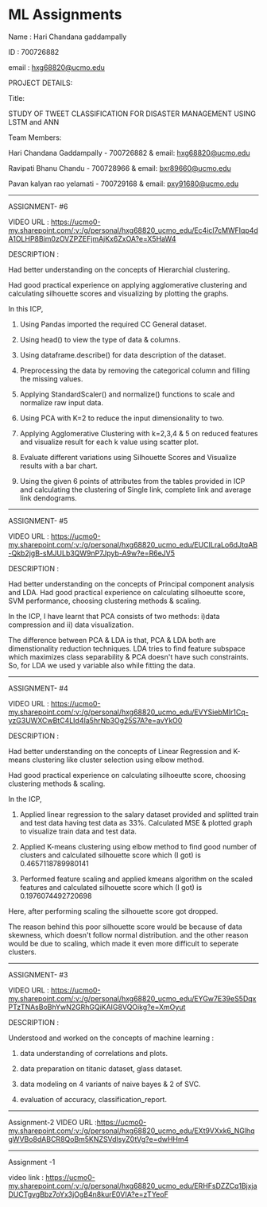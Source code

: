 # ML Assignments 


Name : Hari Chandana gaddampally


ID : 700726882


email : hxg68820@ucmo.edu

PROJECT DETAILS:

Title: 

STUDY OF TWEET CLASSIFICATION FOR DISASTER MANAGEMENT USING LSTM and ANN

Team Members:

Hari Chandana Gaddampally - 700726882 & email: hxg68820@ucmo.edu

Ravipati Bhanu Chandu - 700728966 & email: bxr89660@ucmo.edu

Pavan kalyan rao yelamati - 700729168 & email: pxy91680@ucmo.edu




-----------------------------------------------------------------------------------------------------------------------------------------------------------------------

ASSIGNMENT- #6

VIDEO URL : https://ucmo0-my.sharepoint.com/:v:/g/personal/hxg68820_ucmo_edu/Ec4icl7cMWFIqp4dA1OLHP8Bim0zOVZPZEFjmAjKx6ZxOA?e=X5HaW4 


DESCRIPTION :

Had better understanding on the concepts of Hierarchial clustering.

Had good practical experience on applying agglomerative clustering and calculating silhouette scores and visualizing by plotting the graphs.

In this ICP,

1.	Using Pandas imported the required CC General dataset. 

2.	Using head() to view the type of data & columns.

3.	Using dataframe.describe() for data description of the dataset.

4.	Preprocessing the data by removing the categorical column and filling the missing values.

5.	Applying StandardScaler() and normalize() functions to scale and normalize raw input data.

6.	Using PCA with K=2 to reduce the input dimensionality to two.

7.	Applying Agglomerative Clustering with k=2,3,4 & 5 on reduced features and visualize result for each k value using scatter plot.

8.	Evaluate different variations using Silhouette Scores and Visualize results with a bar chart.

9. Using the given 6 points of attributes from the tables provided in ICP and calculating the clustering of Single link, complete link and average link dendograms.




-----------------------------------------------------------------------------------------------------------------------------------------------------------------------
ASSIGNMENT- #5

VIDEO URL : https://ucmo0-my.sharepoint.com/:v:/g/personal/hxg68820_ucmo_edu/EUCILraLo6dJtqAB-Qkb2jgB-sMJULb3QW9nP7Jpyb-A9w?e=R6eJV5


DESCRIPTION :

Had better understanding on the concepts of Principal component analysis and LDA.
Had good practical experience on calculating silhoeutte score, SVM performance, choosing clustering methods & scaling.

In the ICP,
I have learnt that PCA consists of two methods:
i)data compression and
ii) data visualization.

The difference between PCA & LDA is that, PCA & LDA both are dimenstionality reduction techniques. LDA tries to find feature subspace which maximizes class separability & PCA doesn't have such constraints. So, for LDA we used y variable also while fitting the data.


------------------------------------------------------------------------------------------------------------------------------------------------------------------
ASSIGNMENT- #4

VIDEO URL : https://ucmo0-my.sharepoint.com/:v:/g/personal/hxg68820_ucmo_edu/EVYSiebMIr1Cq-yzG3UWXCwBtC4LId4Ia5hrNb3Og25S7A?e=avYkO0

DESCRIPTION :

Had better understanding on the concepts of Linear Regression and K-means clustering like cluster selection using elbow method.

Had good practical experience on calculating silhoeutte score, choosing clustering methods & scaling.

In the ICP,

1. Applied linear regression to the salary dataset provided and splitted train and test data having test data as 33%.
Calculated MSE & plotted graph to visualize train data and test data.

2. Applied K-means clustering using elbow method to find good number of clusters and calculated silhouette score which (I got) is 0.4657118789980141

3. Performed feature scaling and applied kmeans algorithm on the scaled features and calculated silhouette score which (I got) is 0.1976074492720698

Here, after performing scaling the silhouette score got dropped. 

The reason behind this poor silhouette score would be because of data skewness, which doesn't follow normal distribution.
and the other reason would be due to scaling, which made it even more difficult to seperate clusters.

-----------------------------------------------------------------------------------------------------------------------------------------------------------------------

ASSIGNMENT- #3

 VIDEO URL : https://ucmo0-my.sharepoint.com/:v:/g/personal/hxg68820_ucmo_edu/EYGw7E39eS5DqxPTzTNAsBoBhYwN2GRhGQiKAIG8VQOikg?e=XmOyut
 
DESCRIPTION : 

Understood and worked on the concepts of  machine learning :

1. data understanding of correlations and plots.

2. data preparation on titanic dataset, glass dataset.

3. data modeling on 4 variants of naive bayes & 2 of SVC.

4. evaluation of accuracy, classification_report.

-----------------------------------------------------------------------------------------------------------------------------------------------------------------------

Assignment-2
 VIDEO URL :https://ucmo0-my.sharepoint.com/:v:/g/personal/hxg68820_ucmo_edu/EXt9VXxk6_NGlhqgWVBo8dABCR8QoBm5KNZSVdlsyZ0tVg?e=dwHHm4

-----------------------------------------------------------------------------------------------------------------------------------------------------------------------

Assignment -1

video link : https://ucmo0-my.sharepoint.com/:v:/g/personal/hxg68820_ucmo_edu/ERHFsDZZCq1BjxjaDUCTgvgBbz7oYx3jOgB4n8kurE0VIA?e=zTYeoF


